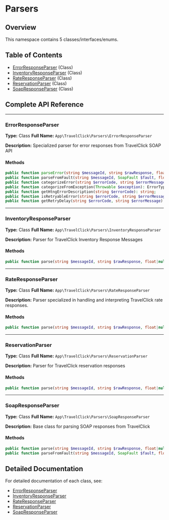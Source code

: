 # Parsers

## Overview

This namespace contains 5 classes/interfaces/enums.

## Table of Contents

- [ErrorResponseParser](#errorresponseparser) (Class)
- [InventoryResponseParser](#inventoryresponseparser) (Class)
- [RateResponseParser](#rateresponseparser) (Class)
- [ReservationParser](#reservationparser) (Class)
- [SoapResponseParser](#soapresponseparser) (Class)

## Complete API Reference

---

### ErrorResponseParser

**Type:** Class
**Full Name:** `App\TravelClick\Parsers\ErrorResponseParser`

**Description:** Specialized parser for error responses from TravelClick SOAP API

#### Methods

```php
public function parseError(string $messageId, string $rawResponse, float|null $durationMs = null): SoapResponseDto;
public function parseFromFault(string $messageId, SoapFault $fault, float|null $durationMs = null): SoapResponseDto;
public function categorizeError(string $errorCode, string $errorMessage): ErrorType;
public function categorizeFromException(Throwable $exception): ErrorType;
public function getHtngErrorDescription(string $errorCode): string;
public function isRetryableError(string $errorCode, string $errorMessage): bool;
public function getRetryDelay(string $errorCode, string $errorMessage): int;
```

---

### InventoryResponseParser

**Type:** Class
**Full Name:** `App\TravelClick\Parsers\InventoryResponseParser`

**Description:** Parser for TravelClick Inventory Response Messages

#### Methods

```php
public function parse(string $messageId, string $rawResponse, float|null $durationMs = null, array $headers = []): SoapResponseDto;
```

---

### RateResponseParser

**Type:** Class
**Full Name:** `App\TravelClick\Parsers\RateResponseParser`

**Description:** Parser specialized in handling and interpreting TravelClick rate responses.

#### Methods

```php
public function parse(string $messageId, string $rawResponse, float|null $durationMs = null, array $headers = []): SoapResponseDto;
```

---

### ReservationParser

**Type:** Class
**Full Name:** `App\TravelClick\Parsers\ReservationParser`

**Description:** Parser for TravelClick reservation responses

#### Methods

```php
public function parse(string $messageId, string $rawResponse, float|null $durationMs = null, array $headers = []): ReservationResponseDto;
```

---

### SoapResponseParser

**Type:** Class
**Full Name:** `App\TravelClick\Parsers\SoapResponseParser`

**Description:** Base class for parsing SOAP responses from TravelClick

#### Methods

```php
public function parse(string $messageId, string $rawResponse, float|null $durationMs = null, array $headers = []): SoapResponseDto;
public function parseFromFault(string $messageId, SoapFault $fault, float|null $durationMs = null): SoapResponseDto;
```

## Detailed Documentation

For detailed documentation of each class, see:

- [ErrorResponseParser](ErrorResponseParser.md)
- [InventoryResponseParser](InventoryResponseParser.md)
- [RateResponseParser](RateResponseParser.md)
- [ReservationParser](ReservationParser.md)
- [SoapResponseParser](SoapResponseParser.md)
